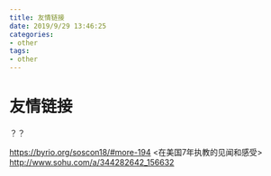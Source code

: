 ```yaml
---
title: 友情链接
date: 2019/9/29 13:46:25
categories:
- other
tags:
- other
---
```


# 友情链接
<!-- more -->

？？

https://byrio.org/soscon18/#more-194
<在美国7年执教的见闻和感受>
http://www.sohu.com/a/344282642_156632